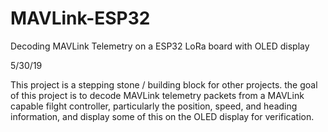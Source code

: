 # MAVLink-ESP32
Decoding MAVLink Telemetry on a ESP32 LoRa board with OLED display

5/30/19

This project is a stepping stone / building block for other projects. the goal of this project is to decode MAVLink telemetry packets from a MAVLink capable filght controller, particularly the position, speed, and heading information, and display some of this on the OLED display for verification.
